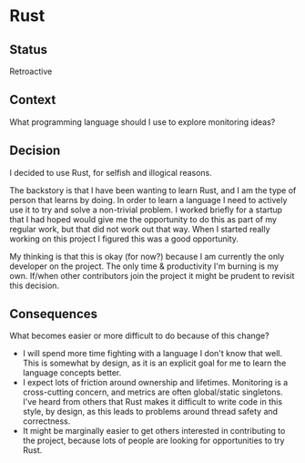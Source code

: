# Rust

## Status

Retroactive

## Context

What programming language should I use to explore monitoring ideas?

## Decision

I decided to use Rust, for selfish and illogical reasons.

The backstory is that I have been wanting to learn Rust, and I am the type of
person that learns by doing. In order to learn a language I need to actively use
it to try and solve a non-trivial problem. I worked briefly for a startup that I
had hoped would give me the opportunity to do this as part of my regular work,
but that did not work out that way. When I started really working on this
project I figured this was a good opportunity.

My thinking is that this is okay (for now?) because I am currently the only
developer on the project. The only time & productivity I'm burning is my own.
If/when other contributors join the project it might be prudent to revisit this
decision.

## Consequences

What becomes easier or more difficult to do because of this change?

* I will spend more time fighting with a language I don't know that well. This
  is somewhat by design, as it is an explicit goal for me to learn the language
  concepts better.
* I expect lots of friction around ownership and lifetimes. Monitoring is a
  cross-cutting concern, and metrics are often global/static singletons. I've
  heard from   others that Rust makes it difficult to write code in this style,
  by design, as this leads to problems around thread safety and correctness. 
* It might be marginally easier to get others interested in contributing to the
  project, because lots of people are looking for opportunities to try Rust.
